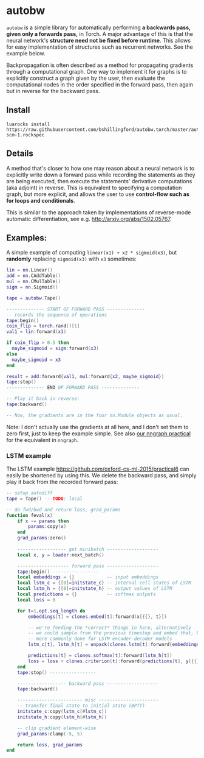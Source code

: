 # autobw
`autobw` is a simple library for automatically performing **a backwards pass, given only a forwards pass,** in Torch. 
 A major advantage of this is that the neural network's **structure need not be fixed before runtime**. This allows for easy implementation of structures such as recurrent networks. See the example below.


Backpropagation is often described as a method for propagating gradients through a computational graph. One way to implement it for graphs is to explicitly construct a graph given by the user, then evaluate the computational nodes in the order specified in the forward pass, then again but in reverse for the backward pass. 

## Install
```
luarocks install https://raw.githubusercontent.com/bshillingford/autobw.torch/master/autobw-scm-1.rockspec
```

## Details
A method that's closer to how one may reason about a neural network is to explicitly write down a forward pass while recording the statements as they are being executed, then execute the statements' derivative computations (aka adjoint) in reverse. This is equivalent to specifying a computation graph, but more explicit, and allows the user to use **control-flow such as for loops and conditionals**.

This is similar to the approach taken by implementations of reverse-mode automatic differentiation, see e.g. <http://arxiv.org/abs/1502.05767>.

## Examples:
A simple example of computing `linear(x1) + x2 * sigmoid(x3)`, but **randomly** replacing `sigmoid(x3)` with `x3` sometimes:
```lua
lin = nn.Linear()
add = nn.CAddTable()
mul = nn.CMulTable()
sigm = nn.Sigmoid()

tape = autobw.Tape()

-------------- START OF FORWARD PASS --------------
-- records the sequence of operations
tape:begin()
coin_flip = torch.rand()[1]
val1 = lin:forward(x1)

if coin_flip > 0.5 then
  maybe_sigmoid = sigm:forward(x3)
else
  maybe_sigmoid = x3
end

result = add:forward{val1, mul:forward{x2, maybe_sigmoid})
tape:stop()
-------------- END OF FORWARD PASS --------------

-- Play it back in reverse:
tape:backward()

-- Now, the gradients are in the four nn.Module objects as usual.
```

Note: I don't actually use the gradients at all here, and I don't set them to zero first, just to keep the example simple.
See also [our nngraph practical](https://github.com/oxford-cs-ml-2015/practical5/blob/master/practical5.pdf) for the equivalent in `nngraph`.

### LSTM example
The LSTM example <https://github.com/oxford-cs-ml-2015/practical6> can easily be shortened by using this. We delete the backward pass, and simply play it back from the recorded forward pass:
```lua
-- setup autodiff
tape = Tape() -- TODO: local

-- do fwd/bwd and return loss, grad_params
function feval(x)
    if x ~= params then
        params:copy(x)
    end
    grad_params:zero()
    
    ------------------ get minibatch -------------------
    local x, y = loader:next_batch()

    ------------------- forward pass -------------------
    tape:begin() -----------------
    local embeddings = {}            -- input embeddings
    local lstm_c = {[0]=initstate_c} -- internal cell states of LSTM
    local lstm_h = {[0]=initstate_h} -- output values of LSTM
    local predictions = {}           -- softmax outputs
    local loss = 0

    for t=1,opt.seq_length do
        embeddings[t] = clones.embed[t]:forward(x[{{}, t}])

        -- we're feeding the *correct* things in here, alternatively
        -- we could sample from the previous timestep and embed that, but that's
        -- more commonly done for LSTM encoder-decoder models
        lstm_c[t], lstm_h[t] = unpack(clones.lstm[t]:forward{embeddings[t], lstm_c[t-1], lstm_h[t-1]})

        predictions[t] = clones.softmax[t]:forward(lstm_h[t])
        loss = loss + clones.criterion[t]:forward(predictions[t], y[{{}, t}])
    end
    tape:stop() -----------------

    ------------------ backward pass -------------------
    tape:backward()

    ------------------------ misc ----------------------
    -- transfer final state to initial state (BPTT)
    initstate_c:copy(lstm_c[#lstm_c])
    initstate_h:copy(lstm_h[#lstm_h])

    -- clip gradient element-wise
    grad_params:clamp(-5, 5)

    return loss, grad_params
end
```
